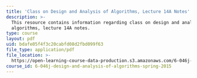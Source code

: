 ```yaml
---
title: 'Class on Design and Analysis of Algorithms, Lecture 14A Notes'
description: >-
  This resource contains information regarding class on design and analysis of
  algorithms, lecture 14A notes.
type: course
layout: pdf
uid: bdafe05f4f3c20cabfd08d2fbd099f63
file_type: application/pdf
file_location: >-
  https://open-learning-course-data-production.s3.amazonaws.com/6-046j-design-and-analysis-of-algorithms-spring-2015/bdafe05f4f3c20cabfd08d2fbd099f63_MIT6_046JS15_lec14A.pdf
course_id: 6-046j-design-and-analysis-of-algorithms-spring-2015
---
```


